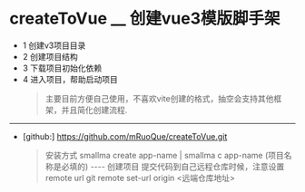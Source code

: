 # createToVue __ 创建vue3模版脚手架

* 1 创建v3项目目录
* 2 创建项目结构
* 3 下载项目初始化依赖
* 4 进入项目，帮助启动项目
    > 主要目前方便自己使用，不喜欢vite创建的格式，抽空会支持其他框架，并且简化创建流程.
    


********************************************************************************************


* [github:] https://github.com/mRuoQue/createToVue.git
    > 安装方式
    > smallma create app-name | smallma c app-name (项目名称是必填的) ---- 创建项目
    > 提交代码到自己远程仓库时候，注意设置remote url
    > git remote set-url origin <远端仓库地址>


